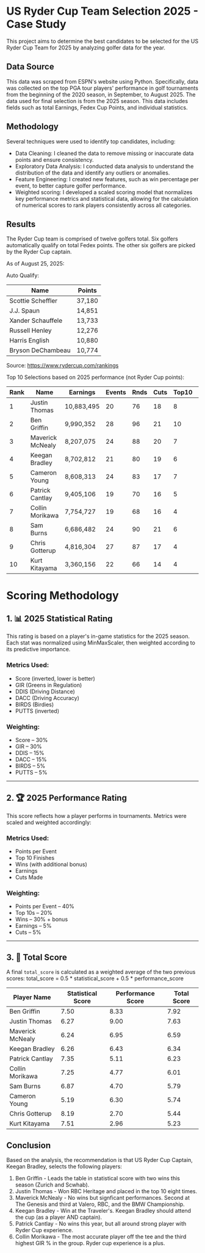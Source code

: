 # US Ryder Cup Team Selection 2025 - Case Study

This project aims to determine the best candidates to be selected for the US Ryder Cup Team for 2025 by analyzing golfer data for the year.

## Data Source

This data was scraped from ESPN's website using Python. Specifically, data was collected on the top PGA tour players' performance in golf tournaments from the beginning of the 2020 season, in September, to August 2025. The data used for final selection is from the 2025 season.
This data includes fields such as total Earnings, Fedex Cup Points, and individual statistics.

## Methodology

Several techniques were used to identify top candidates, including:
* Data Cleaning: I cleaned the data to remove missing or inaccurate data points and ensure consistency. 
* Exploratory Data Analysis: I conducted data analysis to understand the distribution of the data and identify any outliers or anomalies.
* Feature Engineering: I created new features, such as win percentage per event, to better capture golfer performance.
* Weighted scoring: I developed a scaled scoring model that normalizes key performance metrics and statistical data, allowing for the calculation of numerical scores to rank players consistently across all categories.

## Results

The Ryder Cup team is comprised of twelve golfers total. Six golfers automatically qualify on total Fedex points. 
The other six golfers are picked by the Ryder Cup captain.

As of August 25, 2025:

Auto Qualify:

| Name | Points | 
| --------------- | --------------- |
| Scottie Scheffler | 37,180 | 
| J.J. Spaun | 14,851 | 
| Xander Schauffele | 13,733 | 
| Russell Henley | 12,276 | 
| Harris English | 10,880 | 
| Bryson DeChambeau | 10,774 | 
Source: https://www.rydercup.com/rankings

Top 10 Selections based on 2025 performance (not Ryder Cup points):

| Rank | Name              | Earnings  | Events | Rnds | Cuts | Top10 | Wins | Score | DDIS  | DACC | GIR  | PUTTS | Points/Event | Top10% | Wins% |
|------|-------------------|-----------|--------|------|------|-------|------|--------|--------|------|------|--------|----------------|--------|--------|
| 1    | Justin Thomas     | 10,883,495| 20     | 76   | 18   | 8     | 1    | 69.6   | 305.2  | 54.0 | 65.5 | 1.679  | 123.85         | 40.0%  | 5.0%   |
| 2    | Ben Griffin       | 9,990,352 | 28     | 96   | 21   | 10    | 2    | 69.4   | 305.5  | 59.1 | 68.5 | 1.745  | 99.93          | 35.7%  | 7.1%   |
| 3    | Maverick McNealy  | 8,207,075 | 24     | 88   | 20   | 7     | 0    | 69.9   | 306.4  | 58.9 | 67.4 | 1.750  | 106.13         | 29.2%  | 0.0%   |
| 4    | Keegan Bradley    | 8,702,812 | 21     | 80   | 19   | 6     | 1    | 69.9   | 306.4  | 61.4 | 66.0 | 1.742  | 94.86          | 28.6%  | 4.8%   |
| 5    | Cameron Young     | 8,608,313 | 24     | 83   | 17   | 7     | 1    | 70.1   | 313.6  | 54.5 | 63.7 | 1.705  | 91.00          | 29.2%  | 4.2%   |
| 6    | Patrick Cantlay   | 9,405,106 | 19     | 70   | 16   | 5     | 0    | 69.8   | 306.1  | 59.9 | 70.0 | 1.730  | 87.42          | 26.3%  | 0.0%   |
| 7    | Collin Morikawa   | 7,754,727 | 19     | 68   | 16   | 4     | 0    | 70.0   | 296.8  | 71.0 | 68.9 | 1.745  | 87.11          | 21.1%  | 0.0%   |
| 8    | Sam Burns         | 6,686,482 | 24     | 90   | 21   | 6     | 0    | 69.6   | 307.4  | 60.7 | 66.0 | 1.711  | 77.96          | 25.0%  | 0.0%   |
| 9    | Chris Gotterup    | 4,816,304 | 27     | 87   | 17   | 4     | 1    | 69.3   | 316.9  | 54.9 | 70.4 | 1.757  | 52.37          | 14.8%  | 3.7%   |
| 10   | Kurt Kitayama     | 3,360,156 | 22     | 66   | 14   | 4     | 1    | 69.3   | 318.1  | 56.1 | 67.4 | 1.725  | 59.00          | 18.2%  | 4.5%   |


# Scoring Methodology

## 1. 📊 2025 Statistical Rating

This rating is based on a player's in-game statistics for the 2025 season. Each stat was normalized using MinMaxScaler, then weighted according to its predictive importance.

### Metrics Used:

- Score (inverted, lower is better)  
- GIR (Greens in Regulation)  
- DDIS (Driving Distance)  
- DACC (Driving Accuracy)  
- BIRDS (Birdies)  
- PUTTS (inverted)  

### Weighting:

- Score – 30%  
- GIR – 30%  
- DDIS – 15%  
- DACC – 15%  
- BIRDS – 5%  
- PUTTS – 5%  

---

## 2. 🏆 2025 Performance Rating

This score reflects how a player performs in tournaments. Metrics were scaled and weighted accordingly:

### Metrics Used:

- Points per Event  
- Top 10 Finishes  
- Wins (with additional bonus)  
- Earnings  
- Cuts Made  

### Weighting:

- Points per Event – 40%  
- Top 10s – 20%  
- Wins – 30% + bonus  
- Earnings – 5%  
- Cuts – 5%  

---

## 3. 🧮 Total Score

A final `total_score` is calculated as a weighted average of the two previous scores:
total_score = 0.5 * statistical_score + 0.5 * performance_score


| Player Name        | Statistical Score | Performance Score | Total Score |
|--------------------|-------------------|--------------------|-------------|
| Ben Griffin        | 7.50              | 8.33               | 7.92        |
| Justin Thomas      | 6.27              | 9.00               | 7.63        |
| Maverick McNealy   | 6.24              | 6.95               | 6.59        |
| Keegan Bradley     | 6.26              | 6.43               | 6.34        |
| Patrick Cantlay    | 7.35              | 5.11               | 6.23        |
| Collin Morikawa    | 7.25              | 4.77               | 6.01        |
| Sam Burns          | 6.87              | 4.70               | 5.79        |
| Cameron Young      | 5.19              | 6.30               | 5.74        |
| Chris Gotterup     | 8.19              | 2.70               | 5.44        |
| Kurt Kitayama      | 7.51              | 2.96               | 5.23        |


## Conclusion
Based on the analysis, the recommendation is that US Ryder Cup Captain, Keegan Bradley, selects the following players:
1. Ben Griffin - Leads the table in statistical score with two wins this season (Zurich and Scwhab).
2. Justin Thomas - Won RBC Heritage and placed in the top 10 eight times.
3. Maverick McNealy - No wins but signficant performances. Second at The Genesis and third at Valero, RBC, and the BMW Championship.
4. Keegan Bradley - Win at the Traveler's. Keegan Bradley should attend the cup (as a player AND captain). 
5. Patrick Cantlay - No wins this year, but all around strong player with Ryder Cup experience.
6. Collin Morikawa - The most accurate player off the tee and the third highest GIR % in the group. Ryder cup experience is a plus. 
